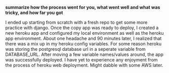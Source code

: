 **summarize how the process went for you, what went well and what was tricky, and how far you got**


I ended up starting from scratch with a fresh repo to get some more practice with django.
Once the copy app was ready to deploy, I created a new heroku app and configured my local environment as well as the heroku app environment.
About one headache and 90 minutes later, I realized that there was a mix up in my heroku config variables.
For some reason heroku was storing the postgresql database url in a seperate variable from DATABASE_URL.
After moving a few variable names/values around, the app was successfully deployed.
I have yet to experience any enjoyment from the process of heroku web deployment. Might dabble with some AWS later.